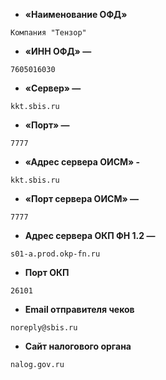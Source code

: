 - **«Наименование ОФД»**
```
Компания "Тензор"
```

- **«ИНН ОФД» —** 
```
7605016030
```

- **«Сервер» —** 
```
kkt.sbis.ru
```

- **«Порт» —** 
```
7777
```

- **«Адрес сервера ОИСМ» -** 
```
kkt.sbis.ru
```

- **«Порт сервера ОИСМ» —** 
```
7777
```

- **Адрес сервера ОКП ФН 1.2 —** 
```
s01-a.prod.okp-fn.ru
```

- **Порт ОКП**
```
26101
```

- **Email отправителя чеков**
```
noreply@sbis.ru
```

- **Сайт налогового органа**
```
nalog.gov.ru
```
